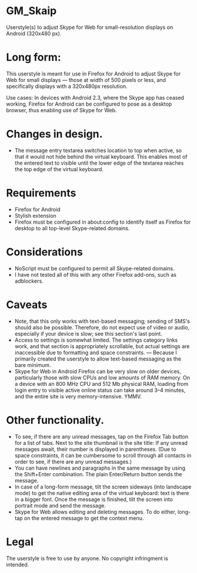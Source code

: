 # GM_Skaip
Userstyle(s) to adjust Skype for Web for small-resolution displays on Android (320x480 px).

# Long form:
This userstyle is meant for use in Firefox for Android to adjust Skype for Web for small displays — those at width of 500 pixels or less, and specifically displays with a 320x480px resolution.

Use cases: In devices with Android 2.3, where the Skype app has ceased working, Firefox for Android can be configured to pose as a desktop browser, thus enabling use of Skype for Web.

# Changes in design.
* The message entry textarea switches location to top when active, so that it would not hide behind the virtual keyboard. This enables most of the entered text to visible until the lower edge of the textarea reaches the top edge of the virtual keyboard.

# Requirements
* Firefox for Android
* Stylish extension
* Firefox must be configured in about:config to identify itself as Firefox for desktop to all top-level Skype-related domains.

# Considerations
* NoScript must be configured to permit all Skype-related domains.
* I have not tested all of this with any other Firefox add-ons, such as adblockers.

# Caveats
* Note, that this only works with text-based messaging; sending of SMS's should also be possible. Therefore, do not expect use of video or audio, especially if your device is slow; see this section's last point.
* Access to settings is somewhat limited. The settings category links work, and that section is appropriately scrollable, but actual settings are inaccessible due to formatting and space constraints. — Because I primarily created the userstyle to allow text-based messaging as the bare minimum.
* Skype for Web in Android Firefox can be very slow on older devices, particularly those with slow CPUs and low amounts of RAM memory. On a device with an 800 MHz CPU and 512 Mb physical RAM, loading from login entry to visible active online status can take around 3–4 minutes, and the entire site is very memory-intensive. YMMV.

# Other functionality.
* To see, if there are any unread messages, tap on the Firefox Tab button for a list of tabs. Next to the site thumbnail is the site title: If any unread messages await, their number is displayed in parentheses. (Due to space constraints, it can be cumbersome to scroll through all contacts in order to see, if there are any unread messages.)
* You can have newlines and paragraphs in the same message by using the Shift+Enter combination. The plain Enter/Return button sends the message.
* In case of a long-form message, tilt the screen sideways (into landscape mode) to get the native editing area of the virtual keyboard: text is there in a bigger font. Once the message is finished, tilt the screen into portrait mode and send the message.
* Skype for Web allows editing and deleting messages. To do either, long-tap on the entered message to get the context menu.

# Legal
The userstyle is free to use by anyone. No copyright infringment is intended.
